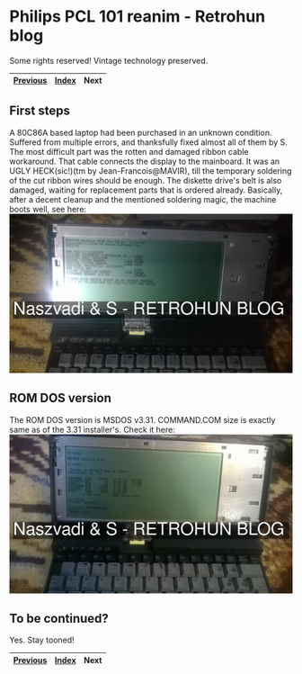 # Philips PCL 101 reanim - Retrohun blog

Some rights reserved! Vintage technology preserved.

[Previous](../coherent30on286) | [Index](../../../../) | Next
--- | --- | ---

## First steps
A 80C86A based laptop had been purchased in an unknown condition. Suffered from multiple errors, and thanksfully fixed
almost all of them by S. The most difficult part was the rotten and damaged ribbon cable workaround. That cable connects
the display to the mainboard. It was an UGLY HECK(sic!)(tm by Jean-Francois@MAVIR), till the temporary soldering of the cut ribbon wires should be enough. The diskette drive's belt is also damaged, waiting for replacement parts that is ordered already. Basically, after a decent cleanup and the mentioned soldering magic, the machine
boots well, see here:
![Philips PCL 101 boot](pcl101boot.jpg)

## ROM DOS version
The ROM DOS version is MSDOS v3.31. COMMAND.COM size is exactly same as of the 3.31 installer's. Check it here:
![Philips PCL 101 dos](pcl101dos.jpg)

## To be continued?
Yes. Stay tooned!

[Previous](../coherent30on286) | [Index](../../../../) | Next
--- | --- | ---
